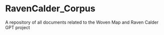 # RavenCalder_Corpus
A repository of all documents related to the Woven Map and Raven Calder GPT project
